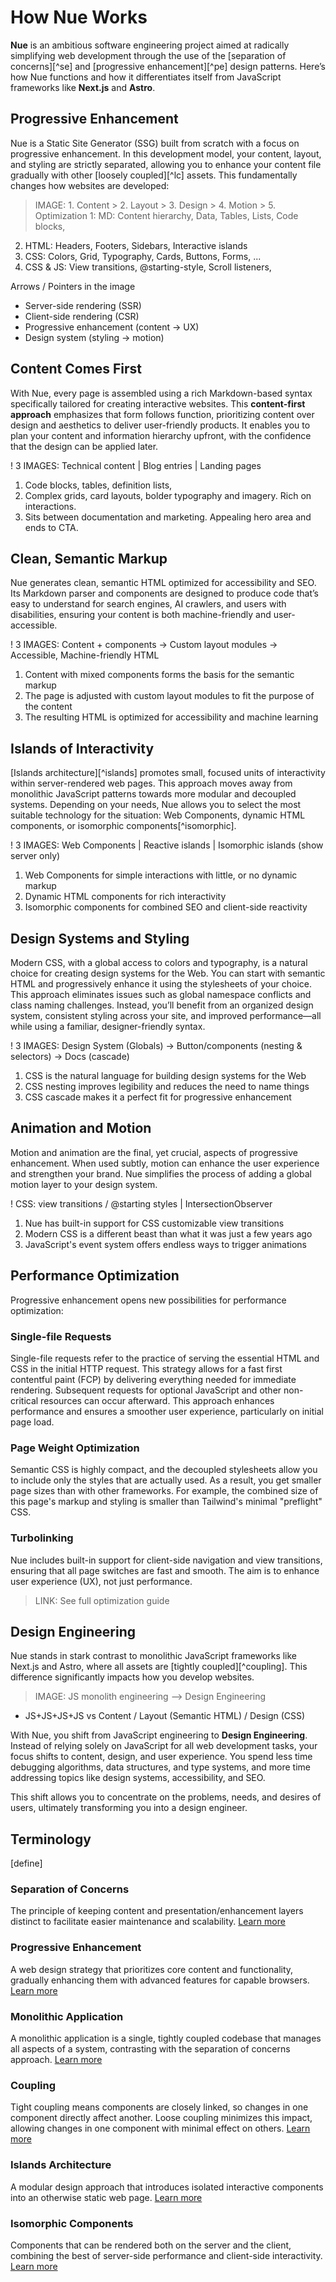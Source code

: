 
# How Nue Works

**Nue** is an ambitious software engineering project aimed at radically simplifying web development through the use of the [separation of concerns][^se] and [progressive enhancement][^pe] design patterns. Here’s how Nue functions and how it differentiates itself from JavaScript frameworks like **Next.js** and **Astro**.

## Progressive Enhancement

Nue is a Static Site Generator (SSG) built from scratch with a focus on progressive enhancement. In this development model, your content, layout, and styling are strictly separated, allowing you to enhance your content file gradually with other [loosely coupled][^lc] assets. This fundamentally changes how websites are developed:

> IMAGE: 1. Content > 2. Layout > 3. Design > 4. Motion > 5. Optimization
  1: MD: Content hierarchy, Data, Tables, Lists, Code blocks,
  2. HTML: Headers, Footers, Sidebars, Interactive islands
  3. CSS: Colors, Grid, Typography, Cards, Buttons, Forms, ...
  4. CSS & JS: View transitions, @starting-style, Scroll listeners,

  Arrows / Pointers in the image
  - Server-side rendering (SSR)
  - Client-side rendering (CSR)
  - Progressive enhancement (content -> UX)
  - Design system (styling -> motion)


## Content Comes First
With Nue, every page is assembled using a rich Markdown-based syntax specifically tailored for creating interactive websites. This **content-first approach** emphasizes that form follows function, prioritizing content over design and aesthetics to deliver user-friendly products. It enables you to plan your content and information hierarchy upfront, with the confidence that the design can be applied later.

! 3 IMAGES: Technical content | Blog entries | Landing pages
  1. Code blocks, tables, definition lists,
  2. Complex grids, card layouts, bolder typography and imagery. Rich on interactions.
  3. Sits between documentation and marketing. Appealing hero area and ends to CTA.


## Clean, Semantic Markup
Nue generates clean, semantic HTML optimized for accessibility and SEO. Its Markdown parser and components are designed to produce code that’s easy to understand for search engines, AI crawlers, and users with disabilities, ensuring your content is both machine-friendly and user-accessible.

! 3 IMAGES: Content + components -> Custom layout modules -> Accessible, Machine-friendly HTML
  1. Content with mixed components forms the basis for the semantic markup
  2. The page is adjusted with custom layout modules to fit the purpose of the content
  3. The resulting HTML is optimized for accessibility and machine learning


## Islands of Interactivity
[Islands architecture][^islands] promotes small, focused units of interactivity within server-rendered web pages. This approach moves away from monolithic JavaScript patterns towards more modular and decoupled systems. Depending on your needs, Nue allows you to select the most suitable technology for the situation: Web Components, dynamic HTML components, or isomorphic components[^isomorphic].

! 3 IMAGES: Web Components | Reactive islands | Isomorphic islands (show server only)
  1. Web Components for simple interactions with little, or no dynamic markup
  2. Dynamic HTML components for rich interactivity
  3. Isomorphic components for combined SEO and client-side reactivity


## Design Systems and Styling
Modern CSS, with a global access to colors and typography, is a natural choice for creating design systems for the Web. You can start with semantic HTML and progressively enhance it using the stylesheets of your choice. This approach eliminates issues such as global namespace conflicts and class naming challenges. Instead, you’ll benefit from an organized design system, consistent styling across your site, and improved performance—all while using a familiar, designer-friendly syntax.

! 3 IMAGES: Design System (Globals) -> Button/components (nesting & selectors) -> Docs (cascade)
  1. CSS is the natural language for building design systems for the Web
  2. CSS nesting improves legibility and reduces the need to name things
  3. CSS cascade makes it a perfect fit for progressive enhancement


## Animation and Motion
Motion and animation are the final, yet crucial, aspects of progressive enhancement. When used subtly, motion can enhance the user experience and strengthen your brand. Nue simplifies the process of adding a global motion layer to your design system.

! CSS: view transitions / @starting styles | IntersectionObserver
  1. Nue has built-in support for CSS customizable view transitions
  2. Modern CSS is a different beast than what it was just a few years ago
  3. JavaScript's event system offers endless ways to trigger animations

## Performance Optimization
Progressive enhancement opens new possibilities for performance optimization:

### Single-file Requests
Single-file requests refer to the practice of serving the essential HTML and CSS in the initial HTTP request. This strategy allows for a fast first contentful paint (FCP) by delivering everything needed for immediate rendering. Subsequent requests for optional JavaScript and other non-critical resources can occur afterward. This approach enhances performance and ensures a smoother user experience, particularly on initial page load.

### Page Weight Optimization
Semantic CSS is highly compact, and the decoupled stylesheets allow you to include only the styles that are actually used. As a result, you get smaller page sizes than with other frameworks. For example, the combined size of this page's markup and styling is smaller than Tailwind's minimal "preflight" CSS.

### Turbolinking
Nue includes built-in support for client-side navigation and view transitions, ensuring that all page switches are fast and smooth. The aim is to enhance user experience (UX), not just performance.

> LINK: See full optimization guide

## Design Engineering
Nue stands in stark contrast to monolithic JavaScript frameworks like Next.js and Astro, where all assets are [tightly coupled][^coupling]. This difference significantly impacts how you develop websites.

> IMAGE: JS monolith engineering --> Design Engineering
  - JS+JS+JS+JS vs Content / Layout (Semantic HTML) / Design (CSS)

With Nue, you shift from JavaScript engineering to **Design Engineering**. Instead of relying solely on JavaScript for all web development tasks, your focus shifts to content, design, and user experience. You spend less time debugging algorithms, data structures, and type systems, and more time addressing topics like design systems, accessibility, and SEO.

This shift allows you to concentrate on the problems, needs, and desires of users, ultimately transforming you into a design engineer.


## Terminology

[define]
  ### Separation of Concerns
  The principle of keeping content and presentation/enhancement layers distinct to facilitate easier maintenance and scalability.
  [Learn more](https://en.wikipedia.org/wiki/Separation_of_content_and_presentation)

  ### Progressive Enhancement
  A web design strategy that prioritizes core content and functionality, gradually enhancing them with advanced features for capable browsers.
  [Learn more](https://en.wikipedia.org/wiki/Progressive_enhancement)

  ### Monolithic Application
  A monolithic application is a single, tightly coupled codebase that manages all aspects of a system, contrasting with the separation of concerns approach.
  [Learn more](https://en.wikipedia.org/wiki/Monolithic_application)

  ### Coupling
  Tight coupling means components are closely linked, so changes in one component directly affect another. Loose coupling minimizes this impact, allowing changes in one component with minimal effect on others.
  [Learn more](https://en.wikipedia.org/wiki/Coupling_(computer_programming))

  ### Islands Architecture
  A modular design approach that introduces isolated interactive components into an otherwise static web page.
  [Learn more](https://www.patterns.dev/vanilla/islands-architecture/)

  ### Isomorphic Components
  Components that can be rendered both on the server and the client, combining the best of server-side performance and client-side interactivity.
  [Learn more](https://en.wikipedia.org/wiki/Isomorphic_JavaScript)
